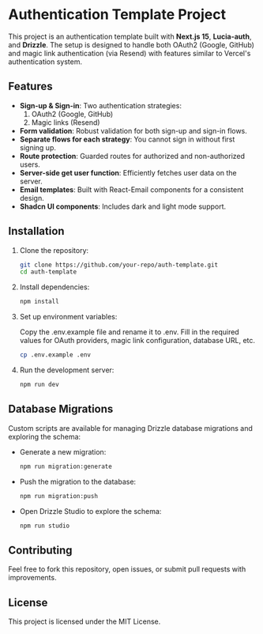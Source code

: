# Authentication Template Project

This project is an authentication template built with **Next.js 15**, **Lucia-auth**, and **Drizzle**. The setup is designed to handle both OAuth2 (Google, GitHub) and magic link authentication (via Resend) with features similar to Vercel's authentication system.

## Features

- **Sign-up & Sign-in**: Two authentication strategies:
  1. OAuth2 (Google, GitHub)
  2. Magic links (Resend)
- **Form validation**: Robust validation for both sign-up and sign-in flows.
- **Separate flows for each strategy**: You cannot sign in without first signing up.
- **Route protection**: Guarded routes for authorized and non-authorized users.
- **Server-side get user function**: Efficiently fetches user data on the server.
- **Email templates**: Built with React-Email components for a consistent design.
- **Shadcn UI components**: Includes dark and light mode support.

## Installation

1. Clone the repository:

   ```bash
   git clone https://github.com/your-repo/auth-template.git
   cd auth-template
   ```

2. Install dependencies:

   ```bash
   npm install
   ```

3. Set up environment variables:

   Copy the .env.example file and rename it to .env.
   Fill in the required values for OAuth providers, magic link configuration, database URL, etc.

   ```bash
   cp .env.example .env
   ```

4. Run the development server:
   ```bash
   npm run dev
   ```

## Database Migrations

Custom scripts are available for managing Drizzle database migrations and exploring the schema:

- Generate a new migration:

  ```bash
  npm run migration:generate
  ```

- Push the migration to the database:

  ```bash
  npm run migration:push
  ```

- Open Drizzle Studio to explore the schema:

  ```bash
  npm run studio
  ```

## Contributing

Feel free to fork this repository, open issues, or submit pull requests with improvements.

## License

This project is licensed under the MIT License.
